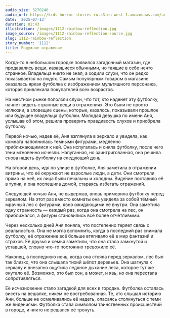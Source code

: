 ```yaml
---
audio_size: 3270240
audio_url: https://kids-horror-stories-ru.s3.eu-west-1.amazonaws.com/audio/1112-rainbow-reflection.mp3
date: '2025-07-13'
duration: 02:43
illustration: /images/1112-rainbow-reflection.jpg
image_source: /images/1112-rainbow-reflection-source.jpg
slug: 1112-rainbow-reflection
story_number: '1112'
title: Радужное отражение
---
```


Когда-то в небольшом городке появился загадочный магазин, где продавались вещи, казавшиеся обычными, но таящие в себе нечто странное. Владельца никто не знал, а ходили слухи, что он редко показывается на людях. Самым популярным товаром в магазине оказалась яркая футболка с изображением мультяшного персонажа, которая привлекала покупателей всех возрастов.

На местном рынке поползли слухи, что тот, кто наденет эту футболку, начнет видеть странные вещи в отражениях. Это были не просто иллюзии, а зловещие сцены, которые, казалось, показывали прошлое или будущее владельца футболки. Молодая девушка по имени Аня, услышав об этом, решила проверить правдивость слухов и приобрела футболку.

Первой ночью, надев её, Аня взглянула в зеркало и увидела, как комната наполнилась темными фигурами, медленно приближающимися к ней. Она испугалась и сняла футболку, после чего тени мгновенно исчезли. Напуганная, но заинтригованная, она решила снова надеть футболку на следующий день.

На второй день, идя по улице в футболке, Аня заметила в отражении витрины, что её окружают не взрослые люди, а дети. Они смотрели прямо на неё, их лица были печальны и холодны. Виде́ние поставило её в тупик, и она поспешила домой, стараясь избегать отражений.

Следующей ночью Аня, не выдержав, вновь примерила футболку перед зеркалом. На этот раз вместо комнаты она увидела за собой тёмный мрачный лес с фигурами, явно ожидающими её внутри. Она заметила одну странность — каждый раз, когда она смотрела на лес, он приближался, а фигуры становились всё более отчётливыми.

Через несколько дней Аня поняла, что постепенно теряет связь с реальностью. Она не могла вспомнить, когда в последний раз снимала футболку, её отражение всё больше втягивало её в мир фантазий и страхов. Её друзья и семья заметили, что она стала замкнутой и уставшей, словно что-то постоянно тревожило её.

Наконец, в последнюю ночь, когда она стояла перед зеркалом, лес был так близко, что она слышала тихий шёпот деревьев. Она шагнула к зеркалу и внезапно ощутила ледяное дыхание леса, которое тут же окутало её. Возможно, это был сон, а может, и явь, но она перестала сопротивляться.

Её исчезновение стало загадкой для всех в городке. Футболка осталась висеть на вешалке, никем не востребованная. Те, кто слышал историю Ани, больше не осмеливались её надеть, опасаясь столкнуться с теми же видениями. Футболка стала символом таинственных происшествий в городе, и никто не решался её тронуть.
